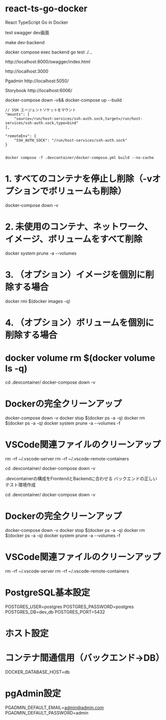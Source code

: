 # react-ts-go-docker
React TypeScript Go in Docker 

test
swagger
dev画面



make dev-backend


docker compose exec backend go test ./...

http://localhost:8000/swagger/index.html

http://localhost:3000

Pgadmin
http://localhost:5050/


Storybook
http://localhost:6006/

docker-compose down -v&& docker-compose up --build

	// SSH エージェントソケットをマウント
	"mounts": [
		"source=/run/host-services/ssh-auth.sock,target=/run/host-services/ssh-auth.sock,type=bind"
	],

	"remoteEnv": {
		"SSH_AUTH_SOCK": "/run/host-services/ssh-auth.sock"
	}


	docker compose -f .devcontainer/docker-compose.yml build --no-cache


# 1. すべてのコンテナを停止し削除（-vオプションでボリュームも削除）
docker-compose down -v

# 2. 未使用のコンテナ、ネットワーク、イメージ、ボリュームをすべて削除
docker system prune -a --volumes

# 3. （オプション）イメージを個別に削除する場合
docker rmi $(docker images -q)

# 4. （オプション）ボリュームを個別に削除する場合
docker volume rm $(docker volume ls -q)
================

cd .devcontainer/
docker-compose down -v


# Dockerの完全クリーンアップ
docker-compose down -v
docker stop $(docker ps -a -q)
docker rm $(docker ps -a -q)
docker system prune -a --volumes -f

# VSCode関連ファイルのクリーンアップ
rm -rf ~/.vscode-server
rm -rf ~/.vscode-remote-containers



cd .devcontainer/
docker-compose down -v

.devcontainerの構成をFrontendとBackendに合わせる
バックエンドの正しいテスト環境作成







cd .devcontainer/
docker-compose down -v


# Dockerの完全クリーンアップ
docker-compose down -v
docker stop $(docker ps -a -q)
docker rm $(docker ps -a -q)
docker system prune -a --volumes -f

# VSCode関連ファイルのクリーンアップ
rm -rf ~/.vscode-server
rm -rf ~/.vscode-remote-containers


# PostgreSQL基本設定
POSTGRES_USER=postgres
POSTGRES_PASSWORD=postgres
POSTGRES_DB=dev_db
POSTGRES_PORT=5432

# ホスト設定
# コンテナ間通信用（バックエンド→DB）
DOCKER_DATABASE_HOST=db              

# pgAdmin設定
PGADMIN_DEFAULT_EMAIL=admin@admin.com
PGADMIN_DEFAULT_PASSWORD=admin
